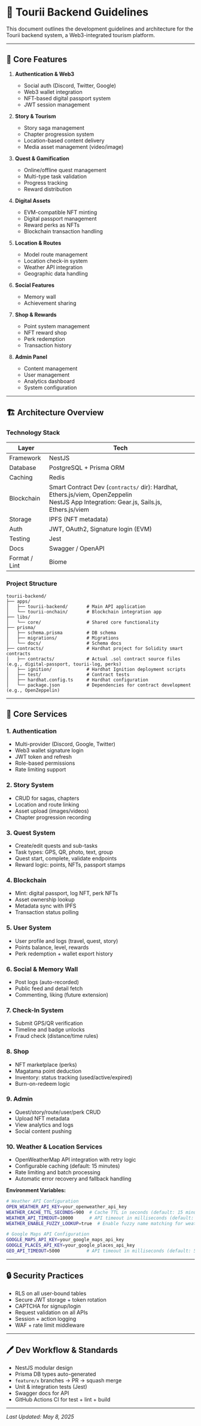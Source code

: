 # 📝 Tourii Backend Guidelines

This document outlines the development guidelines and architecture for the Tourii backend system, a Web3-integrated tourism platform.

---

## 🌟 Core Features

1. **Authentication & Web3**

   - Social auth (Discord, Twitter, Google)
   - Web3 wallet integration
   - NFT-based digital passport system
   - JWT session management

2. **Story & Tourism**

   - Story saga management
   - Chapter progression system
   - Location-based content delivery
   - Media asset management (video/image)

3. **Quest & Gamification**

   - Online/offline quest management
   - Multi-type task validation
   - Progress tracking
   - Reward distribution

4. **Digital Assets**

   - EVM-compatible NFT minting
   - Digital passport management
   - Reward perks as NFTs
   - Blockchain transaction handling

5. **Location & Routes**

   - Model route management
   - Location check-in system
   - Weather API integration
   - Geographic data handling

6. **Social Features**

   - Memory wall
   - Achievement sharing

7. **Shop & Rewards**

   - Point system management
   - NFT reward shop
   - Perk redemption
   - Transaction history

8. **Admin Panel**
   - Content management
   - User management
   - Analytics dashboard
   - System configuration

---

## 🏗️ Architecture Overview

### Technology Stack

| Layer         | Tech                                                                                                                                        |
| ------------- | ------------------------------------------------------------------------------------------------------------------------------------------- |
| Framework     | NestJS                                                                                                                                      |
| Database      | PostgreSQL + Prisma ORM                                                                                                                     |
| Caching       | Redis                                                                                                                                       |
| Blockchain    | Smart Contract Dev (`contracts/` dir): Hardhat, Ethers.js/viem, OpenZeppelin <br> NestJS App Integration: Gear.js, Sails.js, Ethers.js/viem |
| Storage       | IPFS (NFT metadata)                                                                                                                         |
| Auth          | JWT, OAuth2, Signature login (EVM)                                                                                                          |
| Testing       | Jest                                                                                                                                        |
| Docs          | Swagger / OpenAPI                                                                                                                           |
| Format / Lint | Biome                                                                                                                                       |

### Project Structure

```
tourii-backend/
├── apps/
│   ├── tourii-backend/       # Main API application
│   └── tourii-onchain/       # Blockchain integration app
├── libs/
│   └── core/                 # Shared core functionality
├── prisma/
│   ├── schema.prisma         # DB schema
│   ├── migrations/           # Migrations
│   └── docs/                 # Schema docs
├── contracts/                # Hardhat project for Solidity smart contracts
│   ├── contracts/            # Actual .sol contract source files (e.g., digital-passport, tourii-log, perks)
│   ├── ignition/             # Hardhat Ignition deployment scripts
│   ├── test/                 # Contract tests
│   ├── hardhat.config.ts     # Hardhat configuration
│   └── package.json          # Dependencies for contract development (e.g., OpenZeppelin)
```

---

## 🔧 Core Services

### 1. Authentication

- Multi-provider (Discord, Google, Twitter)
- Web3 wallet signature login
- JWT token and refresh
- Role-based permissions
- Rate limiting support

### 2. Story System

- CRUD for sagas, chapters
- Location and route linking
- Asset upload (images/videos)
- Chapter progression recording

### 3. Quest System

- Create/edit quests and sub-tasks
- Task types: GPS, QR, photo, text, group
- Quest start, complete, validate endpoints
- Reward logic: points, NFTs, passport stamps

### 4. Blockchain

- Mint: digital passport, log NFT, perk NFTs
- Asset ownership lookup
- Metadata sync with IPFS
- Transaction status polling

### 5. User System

- User profile and logs (travel, quest, story)
- Points balance, level, rewards
- Perk redemption + wallet export history

### 6. Social & Memory Wall

- Post logs (auto-recorded)
- Public feed and detail fetch
- Commenting, liking (future extension)

### 7. Check-In System

- Submit GPS/QR verification
- Timeline and badge unlocks
- Fraud check (distance/time rules)

### 8. Shop

- NFT marketplace (perks)
- Magatama point deduction
- Inventory: status tracking (used/active/expired)
- Burn-on-redeem logic

### 9. Admin

- Quest/story/route/user/perk CRUD
- Upload NFT metadata
- View analytics and logs
- Social content pushing

### 10. Weather & Location Services

- OpenWeatherMap API integration with retry logic
- Configurable caching (default: 15 minutes)
- Rate limiting and batch processing
- Automatic error recovery and fallback handling

**Environment Variables:**

```bash
# Weather API Configuration
OPEN_WEATHER_API_KEY=your_openweather_api_key
WEATHER_CACHE_TTL_SECONDS=900  # Cache TTL in seconds (default: 15 minutes)
WEATHER_API_TIMEOUT=10000      # API timeout in milliseconds (default: 10 seconds)
WEATHER_ENABLE_FUZZY_LOOKUP=true  # Enable fuzzy name matching for weather lookups (default: true)

# Google Maps API Configuration
GOOGLE_MAPS_API_KEY=your_google_maps_api_key
GOOGLE_PLACES_API_KEY=your_google_places_api_key
GEO_API_TIMEOUT=5000          # API timeout in milliseconds (default: 5 seconds)
```

---

## 🔒 Security Practices

- RLS on all user-bound tables
- Secure JWT storage + token rotation
- CAPTCHA for signup/login
- Request validation on all APIs
- Session + action logging
- WAF + rate limit middleware

---

## 🖊️ Dev Workflow & Standards

- NestJS modular design
- Prisma DB types auto-generated
- `feature/x` branches → PR → squash merge
- Unit & integration tests (Jest)
- Swagger docs for API
- GitHub Actions CI for test + lint + build

---

_Last Updated: May 8, 2025_
